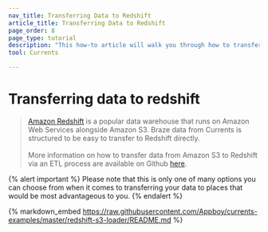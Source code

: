 ```yaml
---
nav_title: Transferring Data to Redshift
article_title: Transferring Data to Redshift
page_order: 8
page_type: tutorial
description: "This how-to article will walk you through how to transfer data from Amazon S3 to Redshift via an ETL process."
tool: Currents

---
```


# Transferring data to redshift

> [Amazon Redshift](https://aws.amazon.com/redshift/) is a popular data warehouse that runs on Amazon Web Services alongside Amazon S3. Braze data from Currents is structured to be easy to transfer to Redshift directly.
> <br>
> <br>
> More information on how to transfer data from Amazon S3 to Redshift via an ETL process are available on Github [here](https://github.com/Appboy/currents-examples).

{% alert important %}
Please note that this is only one of many options you can choose from when it comes to transferring your data to places that would be most advantageous to you.
{% endalert %}

{% markdown_embed https://raw.githubusercontent.com/Appboy/currents-examples/master/redshift-s3-loader/README.md %}
